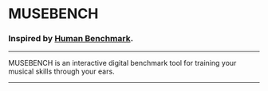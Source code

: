 # **MUSEBENCH**

### Inspired by **[Human Benchmark](https://humanbenchmark.com/)**.

---

MUSEBENCH is an interactive digital benchmark tool for training your musical skills through your ears.

---
